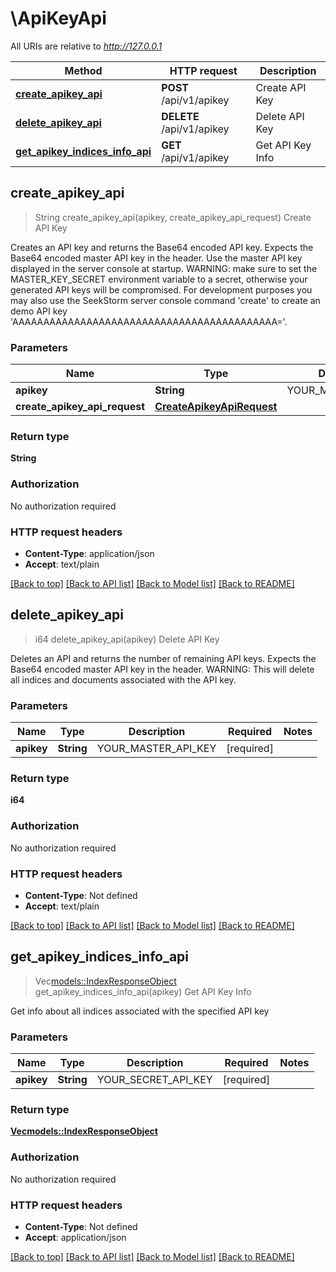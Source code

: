 # \ApiKeyApi

All URIs are relative to *http://127.0.0.1*

Method | HTTP request | Description
------------- | ------------- | -------------
[**create_apikey_api**](ApiKeyApi.md#create_apikey_api) | **POST** /api/v1/apikey | Create API Key
[**delete_apikey_api**](ApiKeyApi.md#delete_apikey_api) | **DELETE** /api/v1/apikey | Delete API Key
[**get_apikey_indices_info_api**](ApiKeyApi.md#get_apikey_indices_info_api) | **GET** /api/v1/apikey | Get API Key Info



## create_apikey_api

> String create_apikey_api(apikey, create_apikey_api_request)
Create API Key

Creates an API key and returns the Base64 encoded API key. Expects the Base64 encoded master API key in the header. Use the master API key displayed in the server console at startup.  WARNING: make sure to set the MASTER_KEY_SECRET environment variable to a secret, otherwise your generated API keys will be compromised.  For development purposes you may also use the SeekStorm server console command 'create' to create an demo API key 'AAAAAAAAAAAAAAAAAAAAAAAAAAAAAAAAAAAAAAAAAAA='.

### Parameters


Name | Type | Description  | Required | Notes
------------- | ------------- | ------------- | ------------- | -------------
**apikey** | **String** | YOUR_MASTER_API_KEY | [required] |
**create_apikey_api_request** | [**CreateApikeyApiRequest**](CreateApikeyApiRequest.md) |  | [required] |

### Return type

**String**

### Authorization

No authorization required

### HTTP request headers

- **Content-Type**: application/json
- **Accept**: text/plain

[[Back to top]](#) [[Back to API list]](../README.md#documentation-for-api-endpoints) [[Back to Model list]](../README.md#documentation-for-models) [[Back to README]](../README.md)


## delete_apikey_api

> i64 delete_apikey_api(apikey)
Delete API Key

Deletes an API and returns the number of remaining API keys. Expects the Base64 encoded master API key in the header.  WARNING: This will delete all indices and documents associated with the API key.

### Parameters


Name | Type | Description  | Required | Notes
------------- | ------------- | ------------- | ------------- | -------------
**apikey** | **String** | YOUR_MASTER_API_KEY | [required] |

### Return type

**i64**

### Authorization

No authorization required

### HTTP request headers

- **Content-Type**: Not defined
- **Accept**: text/plain

[[Back to top]](#) [[Back to API list]](../README.md#documentation-for-api-endpoints) [[Back to Model list]](../README.md#documentation-for-models) [[Back to README]](../README.md)


## get_apikey_indices_info_api

> Vec<models::IndexResponseObject> get_apikey_indices_info_api(apikey)
Get API Key Info

Get info about all indices associated with the specified API key

### Parameters


Name | Type | Description  | Required | Notes
------------- | ------------- | ------------- | ------------- | -------------
**apikey** | **String** | YOUR_SECRET_API_KEY | [required] |

### Return type

[**Vec<models::IndexResponseObject>**](IndexResponseObject.md)

### Authorization

No authorization required

### HTTP request headers

- **Content-Type**: Not defined
- **Accept**: application/json

[[Back to top]](#) [[Back to API list]](../README.md#documentation-for-api-endpoints) [[Back to Model list]](../README.md#documentation-for-models) [[Back to README]](../README.md)


